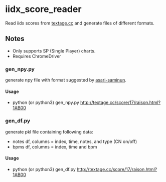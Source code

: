 # iidx_score_reader
Read iidx scores from [textage.cc](http://textage.cc/score/index.html) and generate files of different formats.

## Notes
- Only supports SP (Single Player) charts.
- Requires ChromeDriver

### gen_npy.py
generate npy file with format suggested by [asari-saminun](https://asari-saminun.hatenablog.com/entry/2020/03/30/212935 "asari-saminun").

#### Usage
- python (or python3) gen_npy.py http://textage.cc/score/17/raison.html?1AB00

### gen_df.py
generate pkl file containing following data:
- notes df, columns = index, time, notes, and type (CN on/off)
- bpms df, columns = index, time and bpm

#### Usage
- python (or python3) gen_df.py http://textage.cc/score/17/raison.html?1AB00
